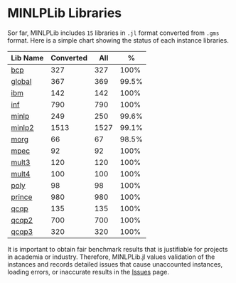 # MINLPLib Libraries

Sor far, MINLPLib includes `15` libraries in `.jl` format converted from `.gms` format.
Here is a simple chart showing the status of each instance libraries.

| Lib Name           | Converted   | All | % |
|--------------------|--------|------|-------|
| [bcp](@ref)        | 327    | 327  | 100%  |
| [global](@ref)     | 367    | 369  | 99.5% |
| [ibm](@ref)        | 142    | 142  | 100%  |
| [inf](@ref)        | 790    | 790  | 100%  |
| [minlp](@ref)      | 249    | 250  | 99.6% |
| [minlp2](@ref)     | 1513   | 1527 | 99.1% |
| [morg](@ref)       | 66     | 67   | 98.5% |
| [mpec](@ref)       | 92     | 92   | 100%  |
| [mult3](@ref)      | 120    | 120  | 100%  |
| [mult4](@ref)      | 100    | 100  | 100%  |
| [poly](@ref)       | 98     | 98   | 100%  |
| [prince](@ref)     | 980    | 980  | 100%  |
| [qcqp](@ref)       | 135    | 135  | 100%  |
| [qcqp2](@ref)      | 700    | 700  | 100%  |
| [qcqp3](@ref)      | 320    | 320  | 100%  |

It is important to obtain fair benchmark results that is justifiable for projects in academia or industry. Therefore, MINLPLib.jl values validation of the instances and records detailed issues that cause unaccounted instances, loading errors, or inaccurate results in the [Issues](@ref) page.

